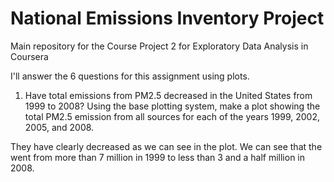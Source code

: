 # National Emissions Inventory Project
Main repository for the Course Project 2 for Exploratory Data Analysis in Coursera

I'll answer the 6 questions for this assignment using plots.

1. Have total emissions from PM2.5 decreased in the United States from 1999 to 2008? Using the base plotting system, make a plot showing the total PM2.5 emission from all sources for each of the years 1999, 2002, 2005, and 2008.

They have clearly decreased as we can see in the plot. We can see that the went from more than 7 million in 1999 to less than 3 and a half million in 2008.


